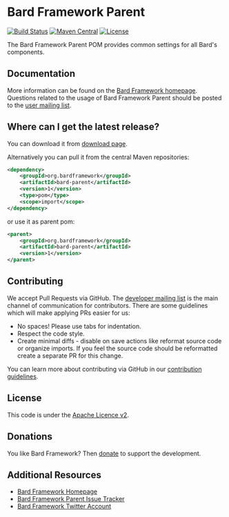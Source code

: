 Bard Framework Parent
===================

[![Build Status](https://travis-ci.org/bardframework/bard-parent.svg)](https://travis-ci.org/bardframework/bard-parent)
[![Maven Central](https://maven-badges.herokuapp.com/maven-central/org.bardframework/bard-parent/badge.svg)](https://maven-badges.herokuapp.com/maven-central/org.bardframework/bard-parent/)
[![License](http://img.shields.io/:license-apache-blue.svg)](http://www.apache.org/licenses/LICENSE-2.0.html)

The Bard Framework Parent POM provides common settings for all Bard's components.

Documentation
-------------

More information can be found on the [Bard Framework homepage](https://bardframework.org).
Questions related to the usage of Bard Framework Parent should be posted to the [user mailing list][ml].

Where can I get the latest release?
-----------------------------------
You can download it from [download page](https://repo1.maven.org/maven2/org/bardframework/bard-parent).

Alternatively you can pull it from the central Maven repositories:
```xml
<dependency>
    <groupId>org.bardframework</groupId>
    <artifactId>bard-parent</artifactId>
    <version>1</version>
    <type>pom</type>
    <scope>import</scope>
</dependency>
```
or use it as parent pom:
```xml
<parent>
    <groupId>org.bardframework</groupId>
    <artifactId>bard-parent</artifactId>
    <version>1</version>
</parent>
```
Contributing
------------

We accept Pull Requests via GitHub. The [developer mailing list][ml] is the main channel of communication for contributors.
There are some guidelines which will make applying PRs easier for us:
+ No spaces! Please use tabs for indentation.
+ Respect the code style.
+ Create minimal diffs - disable on save actions like reformat source code or organize imports. If you feel the source code should be reformatted create a separate PR for this change.

You can learn more about contributing via GitHub in our [contribution guidelines](CONTRIBUTING.md).

License
-------
This code is under the [Apache Licence v2](https://www.apache.org/licenses/LICENSE-2.0).

Donations
---------
You like Bard Framework? Then [donate](https://bardframework.org/donate) to support the development.

Additional Resources
--------------------
+ [Bard Framework Homepage](https://bardframework.org)
+ [Bard Framework Parent Issue Tracker](https://github.com/bardframework/bard-parent/issues)
+ [Bard Framework Twitter Account](https://twitter.com/BardFramework)

[ml]:https://bardframework.org/mail-lists.html

